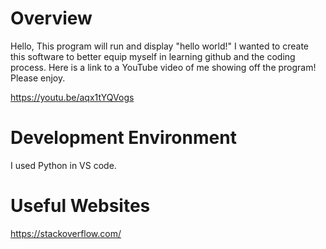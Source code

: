 # Overview



Hello, This program will run and display "hello world!"
I wanted to create this software to better equip myself in learning github and the coding process.
Here is a link to a YouTube video of me showing off the program! Please enjoy. 

https://youtu.be/aqx1tYQVogs



# Development Environment

I used Python in VS code. 

# Useful Websites

https://stackoverflow.com/
